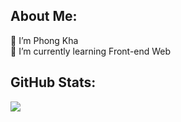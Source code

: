 ## About Me:

🤝 I’m Phong Kha<br>🌱 I’m currently learning Front-end Web

## GitHub Stats:

![](https://github-readme-stats.vercel.app/api?username=khaphong229&theme=transparent&hide_border=true&include_all_commits=false&count_private=false)<br/>

<!-- Proudly created with GPRM ( https://gprm.itsvg.in ) -->
